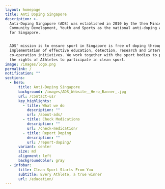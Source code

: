 ```yaml
---
layout: homepage
title: Anti Doping Singapore
description: >-
  Anti-Doping Singapore (ADS) was established in 2010 by the then Ministry of
  Community Development, Youth and Sports as the national anti-doping authority
  for Singapore.


  ADS' mission is to ensure sport in Singapore is free of doping through the
  implementation of effective education, detection, research and international
  co-operation initiatives. We work together with the sport bodies to protect
  the rights of Athletes to participate in clean sport.
image: /images/logo.png
permalink: /
notification: ""
sections:
  - hero:
      title: Anti-Doping Singapore
      background: /images/ADS_Website__Hero_Banner_.jpg
      url: /contact-us/
      key_highlights:
        - title: What we do
          description: ""
          url: /about-ads/
        - title: Check Medications
          description: ""
          url: /check-medication/
        - title: Report Doping
          description: ""
          url: /report-doping/
      variant: center
      size: md
      alignment: left
      backgroundColor: gray
  - infobar:
      title: Clean Sport Starts From You
      subtitle: Every Athlete, a true winner
      url: /education/
---
```

